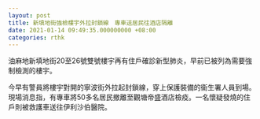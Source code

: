 ```yaml
---
layout: post
title: 新填地街強檢樓宇外拉封鎖線　專車送居民往酒店隔離
date: 2021-01-14 09:49:35.000000000 +08:00
categories: rthk
---
```


油麻地新填地街20至26號雙號樓宇再有住戶確診新型肺炎，早前已被列為需要強制檢測的樓宇。

今早有警員將樓宇對開的寧波街外拉起封鎖線，穿上保護裝備的衞生署人員到場。現場消息指，有專車將50多名居民撤離至觀塘帝盛酒店檢疫。一名懷疑發燒的住戶則被救護車送往伊利沙伯醫院。
